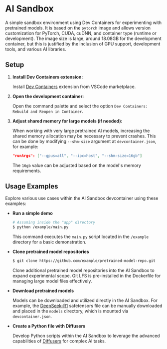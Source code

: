 # AI Sandbox

A simple sandbox environment using Dev Containers for experimenting with pretrained models. It is based on the `pytorch` image and allows version customization for PyTorch, CUDA, cuDNN, and container type (runtime or development). The image size is large, around 18.08GB for the development container, but this is justified by the inclusion of GPU support, development tools, and various AI libraries.

## Setup

1. **Install Dev Containers extension:**

   Install [Dev Containers](https://marketplace.visualstudio.com/items?itemName=ms-vscode-remote.remote-containers) extension from VSCode marketplace.

1. **Open the development container:**

   Open the command palette and select the option `Dev Containers: Rebuild and Reopen in Container`.

1. **Adjust shared memory for large models (if needed):**

   When working with very large pretrained AI models, increasing the shared memory allocation may be necessary to prevent crashes. This can be done by modifying `--shm-size` argument at `devcontainer.json`, for example:

   ```json
   "runArgs": ["--gpus=all", "--ipc=host", "--shm-size=16gb"]
   ```

   The `16gb` value can be adjusted based on the model's memory requirements.

## Usage Examples

Explore various use cases within the AI Sandbox devcontainer using these examples:

- **Run a simple demo**

  ```bash
  # Assuming inside the "app" directory
  $ python /example/main.py
  ```

  This command executes the `main.py` script located in the `/example` directory for a basic demonstration.

- **Clone pretrained model repositories**

  ```bash
  $ git clone https://github.com/example/pretrained-model-repo.git
  ```

  Clone additional pretrained model repositories into the AI Sandbox to expand experimental scope. Git LFS is pre-installed in the Dockerfile for managing large model files effectively.

- **Download pretrained models**

  Models can be downloaded and utilized directly in the AI Sandbox. For example, the [DeepSeek-R1](https://huggingface.co/deepseek-ai/DeepSeek-R1-Distill-Qwen-1.5B) safetensors file can be manually downloaded and placed in the `models` directory, which is mounted via `devcontainer.json`.

- **Create a Python file with Diffusers**

  Develop Python scripts within the AI Sandbox to leverage the advanced capabilities of [Diffusers](https://huggingface.co/docs/diffusers/index) for complex AI tasks.

